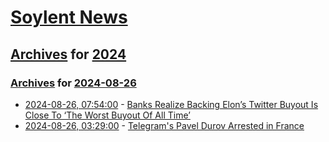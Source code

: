 # [Soylent News](../../../README.md)

## [Archives](../../index.md) for [2024](../index.md)

### [Archives](../../index.md) for [2024-08-26](index.md)

* [2024-08-26, 07:54:00](https://soylentnews.org/article.pl?sid=24/08/25/0735236&from=rss) - [Banks Realize Backing Elon’s Twitter Buyout Is Close To ‘The Worst Buyout Of All Time’ ](https://soylentnews.org/article.pl?sid=24/08/25/0735236&from=rss)
* [2024-08-26, 03:29:00](https://soylentnews.org/article.pl?sid=24/08/25/0733206&from=rss) - [Telegram's Pavel Durov Arrested in France](https://soylentnews.org/article.pl?sid=24/08/25/0733206&from=rss)

